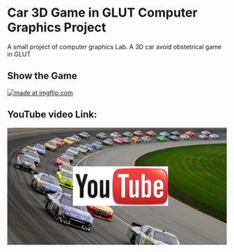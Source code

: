 # Car 3D Game in GLUT Computer Graphics Project
A small project of computer graphics Lab. A 3D car avoid obstetrical game in GLUT 


## Show the Game
<a href="https://imgflip.com/gif/2nt0uu"><img src="https://i.imgflip.com/2nt0uu.gif" title="made at imgflip.com"/></a>

## YouTube video Link:
[![Car Racing Youtube video](https://github.com/Sakifneoworld/Car-3D-Game-in-GLUT-in-Compute-Graphics-project-/blob/master/CarYoutube.png)](https://www.youtube.com/watch?v=17XvK43p5w8&t=2s)
